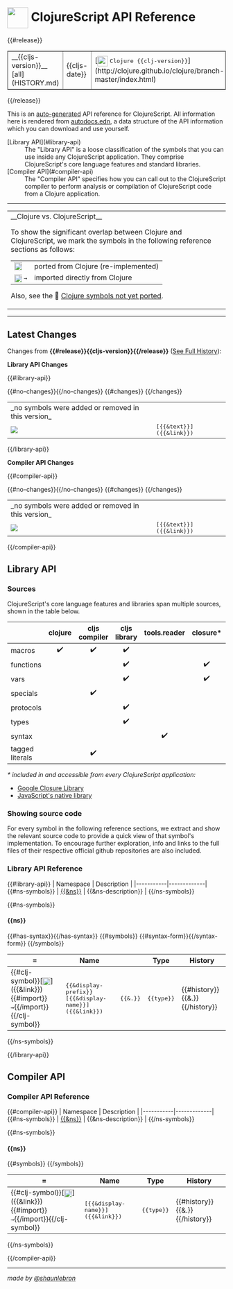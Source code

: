 # <img valign="middle" width="48px" src="http://i.imgur.com/Hi20huC.png"> ClojureScript API Reference

{{#release}}
 <table border="1">
<tr>
<td>__{{cljs-version}}__ [all](HISTORY.md)</td>
<td>{{cljs-date}}</td>
<td>[<img valign="middle" width="24px" src="http://i.imgur.com/1GjPKvB.png">
<kbd>Clojure {{clj-version}}</kbd>](http://clojure.github.io/clojure/branch-master/index.html)</td>
<td>[<img valign="middle" width="18px" src="http://i.imgur.com/yGyeE7k.png">
<kbd>Closure Lib {{gclosure-lib}}</kbd>](http://www.closurecheatsheet.com/)</td>
</tr>
</table>
{{/release}}

This is an [auto-generated](https://github.com/cljsinfo/api-refs) API reference
for ClojureScript.  All information here is rendered from
[autodocs.edn](autodocs.edn), a data structure of the API information which you
can download and use yourself.

 <dl>
<dt>[Library API](#library-api)</dt>
<dd>
The "Library API" is a loose classification of the symbols that you can use
inside any ClojureScript application.  They comprise ClojureScript's core
language features and standard libraries.
</dd>
<dt>[Compiler API](#compiler-api)</dt>
<dd>The "Compiler API" specifies how you can call out to the ClojureScript compiler
to perform analysis or compilation of ClojureScript code from a Clojure application.
</dd>
</dl>

---

 <table>
<tr><td>
__Clojure vs. ClojureScript__

To show the significant overlap between Clojure and ClojureScript, we mark the symbols
in the following reference sections as follows:

 <table>
<tr>
<td><img width="18px" valign="middle" src="http://i.imgur.com/1GjPKvB.png"></td>
<td>
ported from Clojure (re-implemented)
</td>
</tr>
<tr>
<td><img width="18px" valign="middle" src="http://i.imgur.com/1GjPKvB.png"> <samp>→</samp></td>
<td>
imported directly from Clojure
</td>
</tr>
</table>

Also, see the :no_entry_sign: [Clojure symbols not yet ported](UNPORTED.md).

</tr></td></table>

---


## Latest Changes

Changes from __{{#release}}{{cljs-version}}{{/release}}__ ([See Full History](HISTORY.md)):

__Library API Changes__

{{#library-api}}
 <table>
{{#no-changes}}<tr><td>_no symbols were added or removed in this version_</td></tr>{{/no-changes}}
{{#changes}}
<tr>
<td>
<img valign="middle" src="https://img.shields.io/badge/{{change}}-{{shield-text}}-{{shield-color}}.svg">
</td>
<td><samp>[{{&text}}]({{&link}})</samp></td>
</tr>
{{/changes}}
</table>
{{/library-api}}

__Compiler API Changes__

{{#compiler-api}}
 <table>
{{#no-changes}}<tr><td>_no symbols were added or removed in this version_</td></tr>{{/no-changes}}
{{#changes}}
<tr>
<td>
<img valign="middle" src="https://img.shields.io/badge/{{change}}-{{shield-text}}-{{shield-color}}.svg">
</td>
<td><samp>[{{&text}}]({{&link}})</samp></td>
</tr>
{{/changes}}
</table>
{{/compiler-api}}

## Library API

### Sources

ClojureScript's core language features and libraries span multiple sources,
shown in the table below.

|                 | clojure            | cljs compiler      | cljs library       | tools.reader       | closure\*          | js\*               |
|-----------------|:------------------:|:------------------:|:------------------:|:------------------:|:------------------:|:------------------:|
| macros          | :heavy_check_mark: | :heavy_check_mark: | :heavy_check_mark: |                    |                    |                    |
| functions       |                    |                    | :heavy_check_mark: |                    | :heavy_check_mark: | :heavy_check_mark: |
| vars            |                    |                    | :heavy_check_mark: |                    | :heavy_check_mark: | :heavy_check_mark: |
| specials        |                    | :heavy_check_mark: |                    |                    |                    |                    |
| protocols       |                    |                    | :heavy_check_mark: |                    |                    |                    |
| types           |                    |                    | :heavy_check_mark: |                    |                    |                    |
| syntax          |                    |                    |                    | :heavy_check_mark: |                    |                    |
| tagged literals |                    | :heavy_check_mark: |                    |                    |                    |                    |

_\* included in and accessible from every ClojureScript application:_

- [Google Closure Library](http://www.closurecheatsheet.com/)
- [JavaScript's native library](https://developer.mozilla.org/docs/Web/JavaScript/Reference)

### Showing source code

For every symbol in the following reference sections, we extract and show the
relevant source code to provide a quick view of that symbol's implementation.
To encourage further exploration, info and links to the full files of their respective
official github repositories are also included.

### Library API Reference

{{#library-api}}
| Namespace | Description |
|-----------|-------------|
{{#ns-symbols}}
| [{{&ns}}](#{{&ns-link}}) | {{&ns-description}} |
{{/ns-symbols}}

{{#ns-symbols}}
#### {{ns}}

 <table>
<thead><tr>
<th>=</th>
<th>Name</th>
{{#has-syntax}}<th> </th>{{/has-syntax}}
<th>Type</th>
<th>History</th>
</tr></thead>
{{#symbols}}
<tr>
<td>{{#clj-symbol}}[<img width="18px" valign="middle" src="http://i.imgur.com/1GjPKvB.png">]({{&link}}){{#import}} <samp>→</samp>{{/import}}{{/clj-symbol}}</td>
<td><samp>{{&display-prefix}}[{{&display-name}}]({{&link}})</samp></td>
{{#syntax-form}}<td><samp>{{&.}}</samp></td>{{/syntax-form}}
<td><samp>{{type}}</samp></td>
<td>{{#history}}{{&.}} {{/history}}</td>
</tr>
{{/symbols}}
</table>
{{/ns-symbols}}

{{/library-api}}

## Compiler API

### Compiler API Reference

{{#compiler-api}}
| Namespace | Description |
|-----------|-------------|
{{#ns-symbols}}
| [{{&ns}}](#{{&ns-link}}) | {{&ns-description}} |
{{/ns-symbols}}

{{#ns-symbols}}
#### {{ns}}

 <table>
<thead><tr>
<th>=</th>
<th>Name</th>
<th>Type</th>
<th>History</th>
</tr></thead>
{{#symbols}}
<tr>
<td>{{#clj-symbol}}[<img width="18px" valign="middle" src="http://i.imgur.com/1GjPKvB.png">]({{&link}}){{#import}} <samp>→</samp>{{/import}}{{/clj-symbol}}</td>
<td><samp>[{{&display-name}}]({{&link}})</samp></td>
<td><samp>{{type}}</samp></td>
<td>{{#history}}{{&.}} {{/history}}</td>
</tr>
{{/symbols}}
</table>
{{/ns-symbols}}

{{/compiler-api}}

----

_made by [@shaunlebron](http://twitter.com/shaunlebron)_
